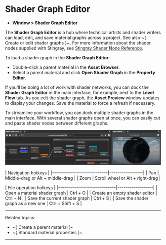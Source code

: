 # Shader Graph Editor

- **Window > Shader Graph Editor**

The **Shader Graph Editor** is a hub where technical artists and shader writers can load, edit, and save material graphs across a project. See also ~{ Create or edit shader graphs }~. For more information about the shader nodes supplied with Stingray, see [Stingray Shader Node Reference](../../../../shaders_ref/index.html).

To load a shader graph in the **Shader Graph Editor**:

- Double-click a parent material in the **Asset Browser**.
- Select a parent material and click **Open Shader Graph** in the **Property Editor**.

If you'll be doing a lot of work with shader networks, you can dock the **Shader Graph Editor** in the main interface, for example, next to the **Level Flow** tab. As you edit the shader graph, the **Asset Preview** window updates to display your changes. Save the material to force a refresh if necessary.

To streamline your workflow, you can dock multiple shader graphs in the main interface. With several shader graphs open at once, you can easily cut and paste shader nodes between different graphs.

![Shader Graph Editor Overview](../../../images/shader_graph_ed.png)

|  Navigation hotkeys    |
|----------------------------|-----------------|
| Pan | Middle-drag or Alt + middle-drag |
| Zoom | Scroll wheel or Alt + right-drag  |


|  File operation hotkeys  |
|-----------------------------|------------------|
| Open a material shader graph  |  Ctrl + O  |
| Create an empty shader editor |  Ctrl + N  |
| Save the current shader graph |  Ctrl + S  |
| Save the shader graph as a new one |  Ctrl + Shift + S |

---
Related topics:
- ~{ Create a parent material }~
- ~{ Standard material properties }~
---
